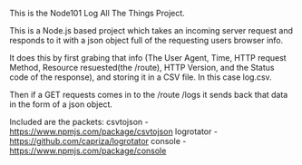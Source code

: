 This is the Node101 Log All The Things Project. 

This is a Node.js based project which takes an incoming server request and 
responds to it with a json object full of the requesting users browser info. 

It does this by first grabing that info (The User Agent, Time, HTTP request Method, 
Resource resuested(the /route), HTTP Version, and the Status code of the response), 
and storing it in a CSV file. In this case log.csv. 

Then if a GET requests comes in 
to the /route /logs it sends back that data in the form of a json object. 

Included are the packets:
csvtojson -  https://www.npmjs.com/package/csvtojson
logrotator - https://github.com/capriza/logrotator
console - https://www.npmjs.com/package/console